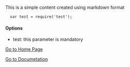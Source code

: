 This is a simple content created using markdown format

```
  var test = require('test');
```

#### Options

* test: this parameter is mandatory

[Go to Home Page](/open-switch/)

[Go to Documetation](/open-switch/documentation)